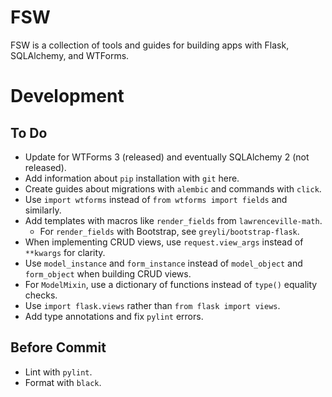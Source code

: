 # FSW

FSW is a collection of tools and guides for building apps with Flask, SQLAlchemy, and WTForms.

# Development

## To Do

- Update for WTForms 3 (released) and eventually SQLAlchemy 2 (not released).
- Add information about `pip` installation with `git` here.
- Create guides about migrations with `alembic` and commands with `click`.
- Use `import wtforms` instead of `from wtforms import fields` and similarly.
- Add templates with macros like `render_fields` from `lawrenceville-math`.
    - For `render_fields` with Bootstrap, see `greyli/bootstrap-flask`.
- When implementing CRUD views, use `request.view_args` instead of `**kwargs` for clarity.
- Use `model_instance` and `form_instance` instead of `model_object` and `form_object` when building CRUD views.
- For `ModelMixin`, use a dictionary of functions instead of `type()` equality checks.
- Use `import flask.views` rather than `from flask import views`.
- Add type annotations and fix `pylint` errors.

## Before Commit

- Lint with `pylint`.
- Format with `black`.
